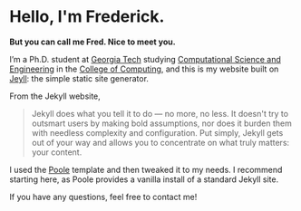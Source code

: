 # Hello, I'm Frederick.
**But you can call me Fred. Nice to meet you.**

I’m a Ph.D. student at [Georgia Tech][gt] studying [Computational Science and Engineering][cse] in the [College of Computing][coc], and this is my website built on [Jeyll][jekyll]: the simple static site generator.

From the Jekyll website,

>Jekyll does what you tell it to do — no more, no less. It doesn't try to outsmart users by making bold assumptions, nor does it burden them with needless complexity and configuration. Put simply, Jekyll gets out of your way and allows you to concentrate on what truly matters: your content.

I used the [Poole][poole] template and then tweaked it to my needs. I recommend starting here, as Poole provides a vanilla install of a standard Jekyll site.

If you have any questions, feel free to contact me!

[gt]: http://gatech.edu "Georgia Tech."
[cse]: http://cse.gatech.edu "GT Computational Science and Engineering."
[coc]: http://www.cc.gatech.edu "GT College of Computing."

[jekyll]: http://jekyllrb.com "Jekyll."
[jl]: http://joshualande.com/jekyll-github-pages-poole/ "Joshua Lande's post."
[poole]: http://getpoole.com "Poole."
